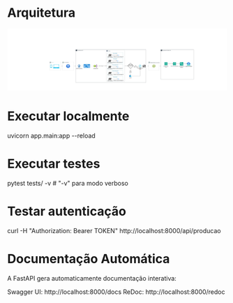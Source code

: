 # Arquitetura
![alt text](docs/imgs/api_fase1.jpg) 


# Executar localmente
uvicorn app.main:app --reload

# Executar testes
pytest tests/ -v  # "-v" para modo verboso

# Testar autenticação
curl -H "Authorization: Bearer TOKEN" http://localhost:8000/api/producao

# Documentação Automática
A FastAPI gera automaticamente documentação interativa:

Swagger UI: http://localhost:8000/docs
ReDoc: http://localhost:8000/redoc
